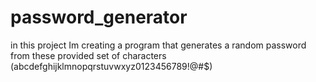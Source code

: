 # password_generator
in this project Im creating a program that generates a random password from these provided set of characters (abcdefghijklmnopqrstuvwxyz0123456789!@#$)
